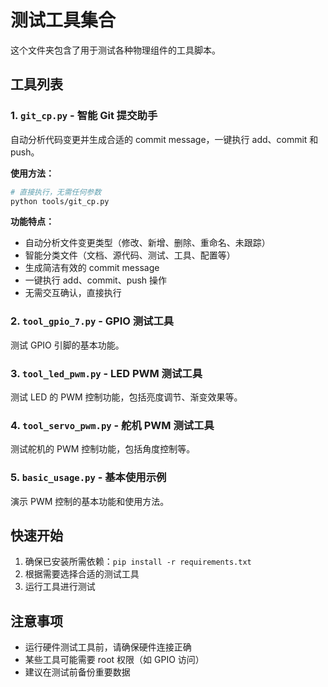 # 测试工具集合

这个文件夹包含了用于测试各种物理组件的工具脚本。

## 工具列表

### 1. `git_cp.py` - 智能 Git 提交助手
自动分析代码变更并生成合适的 commit message，一键执行 add、commit 和 push。

**使用方法：**
```bash
# 直接执行，无需任何参数
python tools/git_cp.py
```

**功能特点：**
- 自动分析文件变更类型（修改、新增、删除、重命名、未跟踪）
- 智能分类文件（文档、源代码、测试、工具、配置等）
- 生成简洁有效的 commit message
- 一键执行 add、commit、push 操作
- 无需交互确认，直接执行

### 2. `tool_gpio_7.py` - GPIO 测试工具
测试 GPIO 引脚的基本功能。

### 3. `tool_led_pwm.py` - LED PWM 测试工具
测试 LED 的 PWM 控制功能，包括亮度调节、渐变效果等。

### 4. `tool_servo_pwm.py` - 舵机 PWM 测试工具
测试舵机的 PWM 控制功能，包括角度控制等。

### 5. `basic_usage.py` - 基本使用示例
演示 PWM 控制的基本功能和使用方法。

## 快速开始

1. 确保已安装所需依赖：`pip install -r requirements.txt`
2. 根据需要选择合适的测试工具
3. 运行工具进行测试

## 注意事项

- 运行硬件测试工具前，请确保硬件连接正确
- 某些工具可能需要 root 权限（如 GPIO 访问）
- 建议在测试前备份重要数据
